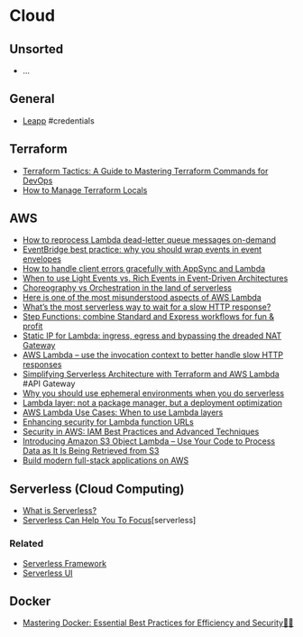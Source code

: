# Cloud

## Unsorted

- ...

## General

- [Leapp](https://www.leapp.cloud/) #credentials

## Terraform

- [Terraform Tactics: A Guide to Mastering Terraform Commands for DevOps](https://dev.to/haythammostafa/terraform-tactics-a-guide-to-mastering-terraform-commands-for-devops-49ma)
- [How to Manage Terraform Locals](https://dev.to/env0/how-to-manage-terraform-locals-4onb)

## AWS

- [How to reprocess Lambda dead-letter queue messages on-demand](https://theburningmonk.com/2024/01/how-would-you-reprocess-lambda-dead-letter-queue-messages-on-demand)
- [EventBridge best practice: why you should wrap events in event envelopes](https://theburningmonk.com/2024/11/eventbridge-best-practice-why-you-should-wrap-events-in-event-envelopes)
- [How to handle client errors gracefully with AppSync and Lambda](https://theburningmonk.com/2021/06/how-to-handle-client-errors-gracefully-with-appsync-and-lambda)
- [When to use Light Events vs. Rich Events in Event-Driven Architectures](https://theburningmonk.com/2024/11/when-to-use-light-events-vs-rich-events-in-event-driven-architectures)
- [Choreography vs Orchestration in the land of serverless](https://theburningmonk.com/2020/08/choreography-vs-orchestration-in-the-land-of-serverless/)
- [Here is one of the most misunderstood aspects of AWS Lambda](https://theburningmonk.com/2024/11/here-is-one-of-the-most-misunderstood-aspects-of-aws-lambda)
- [What’s the most serverless way to wait for a slow HTTP response?](https://theburningmonk.com/2023/08/whats-the-most-serverless-way-to-wait-for-a-slow-http-response)
- [Step Functions: combine Standard and Express workflows for fun & profit](https://theburningmonk.com/2023/09/combine-standard-and-express-workflows-for-fun-profit)
- [Static IP for Lambda: ingress, egress and bypassing the dreaded NAT Gateway](https://theburningmonk.com/2023/09/static-ip-for-lambda-ingress-egress-and-bypassing-the-dreaded-nat-gateway)
- [AWS Lambda – use the invocation context to better handle slow HTTP responses](https://theburningmonk.com/2018/01/aws-lambda-use-the-invocation-context-to-better-handle-slow-http-responses)
- [Simplifying Serverless Architecture with Terraform and AWS Lambda](https://dev.to/etorralbab/simplifying-serverless-architecture-with-terraform-and-aws-lambda-2o7n) #API Gateway
- [Why you should use ephemeral environments when you do serverless](https://theburningmonk.com/2019/09/why-you-should-use-temporary-stacks-when-you-do-serverless)
- [Lambda layer: not a package manager, but a deployment optimization](https://theburningmonk.com/2021/05/lambda-layer-not-a-package-manager-but-a-deployment-optimization/)
- [AWS Lambda Use Cases: When to use Lambda layers](https://lumigo.io/blog/lambda-layers-when-to-use-it/)
- [Enhancing security for Lambda function URLs](https://dev.to/aws-builders/enhancing-security-for-lambda-function-urls-55dc)
- [Security in AWS: IAM Best Practices and Advanced Techniques](https://dev.to/aws-builders/security-in-aws-iam-best-practices-and-advanced-techniques-25ac)
- [Introducing Amazon S3 Object Lambda – Use Your Code to Process Data as It Is Being Retrieved from S3](https://aws.amazon.com/blogs/aws/introducing-amazon-s3-object-lambda-use-your-code-to-process-data-as-it-is-being-retrieved-from-s3/)
- [Build modern full-stack applications on AWS](https://sst.dev/)

## Serverless (Cloud Computing)

- [What is Serverless?](https://medium.com/javascript-in-plain-english/what-is-serverless-550dd9340042)
- [Serverless Can Help You To Focus](https://hackernoon.com/serverless-can-do-that-7nw32mk)[serverless]

### Related

- [Serverless Framework](https://www.serverless.com/)
- [Serverless UI](https://github.com/JakePartusch/serverlessui)

## Docker

- [Mastering Docker: Essential Best Practices for Efficiency and Security👮🏻](https://dev.to/devops_descent/mastering-docker-essential-best-practices-for-efficiency-and-security-34ij)
